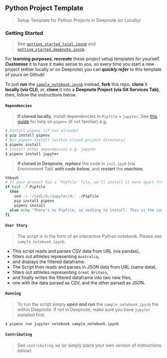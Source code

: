 ## Python Project Template

> Setup Template for Python Projects in Deepnote (or Locally)

### Getting Started

> See [```getting_started_local.ipynb```](./getting_started_local.ipynb) and [```getting_started_deepnote.ipynb```](./getting_started_deepnote.ipynb).

For **learning purposes**, ***recreate*** these project setup templates for yourself. ***Customise*** it to have it make sense to you, so every time you start a new project (either locally or on Deepnote) you can ***quickly refer*** to this template of yours on Github! 

To just **run** the [```sample_notebook.ipynb```](./sample_notebook.ipynb) instead, **fork** this repo, **clone** it **locally (via CLI)**, or, **clone** it into a **Deepnote Project (via Git Services Tab)**, then, follow the instructions below. 

#### ```Dependencies```

> **If cloned locally**, install dependencies in ```Pipfile``` + ```jupyter```. See [this guide](https://realpython.com/pipenv-guide/) for help on ```pipenv``` (if not familiar) e.g.

```bash
# Install pipenv (if not already)
$ pip install pipenv
# Run pipenv install (within cloned project directory)
$ pipenv install
# Install other dependencies e.g. jupyter
$ pipenv install jupyter
```

> **If cloned in Deepnote**, ***replace*** the code in ```init.ipyb``` (via Environment Tab) ***with code below***, and ***restart*** the ***machine***.

```bash
%%bash
# If your project has a 'Pipfile' file, we'll install it here apart from blacklisted packages that interfere with Deepnote (see above).
if test -f Pipfile
  then
    sed -i '/jedi/d;/jupyter/d;' ./Pipfile
    pip install pipenv
    pipenv install
  else echo "There's no Pipfile, so nothing to install. This is the case with most projects."
fi
```

#### ```User Story```

> The script is in the form of an interactive Python notebook. Please see ```sample_notebook.ipynb```.

+ This script reads and parses CSV data from URL (via pandas),
+ filters out athletes representing ```Australia```,
+ and displays the filtered dataframe.
+ The Script then reads and parses in JSON data from URL (same data),
+ filters out athletes representing ```Great Britain```,
+ and finally writes the filtered dataframe into two new files,
+ one with the data parsed as CSV, and the other parsed as JSON.

#### ```Running```

> To run the script simply ***open and run*** the ```sample_notebook.ipynb``` file within Deepnote. If not in Deepnote, make sure you have ```jupyter``` installed first:

```bash
$ pipenv run jupyter notebook sample_notebook.ipynb
```

#### ```Contributing```

> See ```contributing.md``` (or simply place your own version of instructions below)

